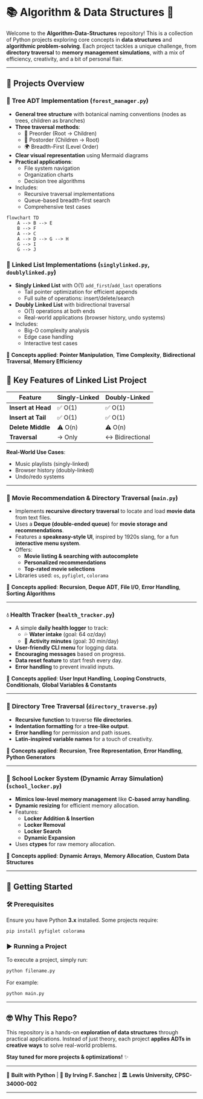 # 📚 Algorithm & Data Structures 🚀

Welcome to the **Algorithm-Data-Structures** repository! This is a collection of Python projects exploring core concepts in **data structures** and **algorithmic problem-solving**. Each project tackles a unique challenge, from **directory traversal** to **memory management simulations**, with a mix of efficiency, creativity, and a bit of personal flair.

---

## 📌 Projects Overview

### 🌳 **Tree ADT Implementation** (`forest_manager.py`)

- **General tree structure** with botanical naming conventions (nodes as trees, children as branches)
- **Three traversal methods**:
  - 🌱 Preorder (Root → Children)
  - 🍂 Postorder (Children → Root)
  - 🌍 Breadth-First (Level Order)
- **Clear visual representation** using Mermaid diagrams
- **Practical applications**:
  - File system navigation
  - Organization charts
  - Decision tree algorithms
- Includes:
  - Recursive traversal implementations
  - Queue-based breadth-first search
  - Comprehensive test cases
  
```mermaid
flowchart TD
    A --> B --> E
    B --> F
    A --> C
    A --> D --> G --> H
    G --> I
    G --> J
```

### 🔗 **Linked List Implementations** (`singlylinked.py`, `doublylinked.py`)

- **Singly Linked List** with O(1) `add_first`/`add_last` operations
  - Tail pointer optimization for efficient appends
  - Full suite of operations: insert/delete/search
- **Doubly Linked List** with bidirectional traversal
  - O(1) operations at both ends
  - Real-world applications (browser history, undo systems)
- Includes:
  - Big-O complexity analysis
  - Edge case handling
  - Interactive test cases

📌 **Concepts applied**: **Pointer Manipulation**, **Time Complexity**, **Bidirectional Traversal**, **Memory Efficiency**

## 🚀 Key Features of Linked List Project

| Feature          | Singly-Linked | Doubly-Linked |
|------------------|---------------|---------------|
| **Insert at Head** | ✅ O(1)       | ✅ O(1)       |
| **Insert at Tail** | ✅ O(1)       | ✅ O(1)       |
| **Delete Middle**  | ⚠️ O(n)      | ⚠️ O(n)      |
| **Traversal**      | → Only        | ↔ Bidirectional |

**Real-World Use Cases**:

- Music playlists (singly-linked)
- Browser history (doubly-linked)
- Undo/redo systems

---

### 🎥 **Movie Recommendation & Directory Traversal** (`main.py`)

- Implements **recursive directory traversal** to locate and load **movie data** from text files.
- Uses a **Deque (double-ended queue)** for **movie storage and recommendations**.
- Features a **speakeasy-style UI**, inspired by 1920s slang, for a fun **interactive menu system**.
- Offers:
  - **Movie listing & searching with autocomplete**
  - **Personalized recommendations**
  - **Top-rated movie selections**
- Libraries used: `os`, `pyfiglet`, `colorama`

📌 **Concepts applied**: **Recursion**, **Deque ADT**, **File I/O**, **Error Handling**, **Sorting Algorithms**

---

### 💧 **Health Tracker** (`health_tracker.py`)

- A simple **daily health logger** to track:
  - 💦 **Water intake** (goal: 64 oz/day)
  - 🏃 **Activity minutes** (goal: 30 min/day)
- **User-friendly CLI menu** for logging data.
- **Encouraging messages** based on progress.
- **Data reset feature** to start fresh every day.
- **Error handling** to prevent invalid inputs.

📌 **Concepts applied**: **User Input Handling**, **Looping Constructs**, **Conditionals**, **Global Variables & Constants**

---

### 📂 **Directory Tree Traversal** (`directory_traverse.py`)

- **Recursive function** to traverse **file directories**.
- **Indentation formatting** for a **tree-like output**.
- **Error handling** for permission and path issues.
- **Latin-inspired variable names** for a touch of creativity.

📌 **Concepts applied**: **Recursion**, **Tree Representation**, **Error Handling**, **Python Generators**

---

### 🔑 **School Locker System (Dynamic Array Simulation)** (`school_locker.py`)

- **Mimics low-level memory management** like **C-based array handling**.
- **Dynamic resizing** for efficient memory allocation.
- Features:
  - **Locker Addition & Insertion**
  - **Locker Removal**
  - **Locker Search**
  - **Dynamic Expansion**
- Uses **ctypes** for raw memory allocation.

📌 **Concepts applied**: **Dynamic Arrays**, **Memory Allocation**, **Custom Data Structures**

---

## 🚀 **Getting Started**

### 🛠 Prerequisites

Ensure you have Python **3.x** installed. Some projects require:

```bash
pip install pyfiglet colorama
```

### ▶ **Running a Project**

To execute a project, simply run:

```bash
python filename.py
```

For example:

```bash
python main.py
```

---

## 🤓 **Why This Repo?**

This repository is a hands-on **exploration of data structures** through practical applications. Instead of just theory, each project **applies ADTs in creative ways** to solve real-world problems.

**Stay tuned for more projects & optimizations!** ✨

---

🎯 **Built with Python** | 🧠 **By Irving F. Sanchez** | 🏛 **Lewis University, CPSC-34000-002**

---
